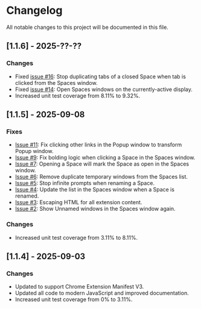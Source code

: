 # Changelog

All notable changes to this project will be documented in this file.

## [1.1.6] - 2025-??-??

### Changes

- Fixed [issue #16](https://github.com/codedread/spaces/issues/16): Stop duplicating tabs of a closed Space when tab is clicked from the Spaces window.
- Fixed [issue #14](https://github.com/codedread/spaces/issues/14): Open Spaces windows on the currently-active display.
- Increased unit test coverage from 8.11% to 9.32%.


## [1.1.5] - 2025-09-08

### Fixes

- [Issue #11](https://github.com/codedread/spaces/issues/11): Fix clicking other
  links in the Popup window to transform Popup window.
- [Issue #9](https://github.com/codedread/spaces/issues/9): Fix bolding logic
  when clicking a Space in the Spaces window.
- [Issue #7](https://github.com/codedread/spaces/issues/7): Opening a Space will
  mark the Space as open in the Spaces window.
- [Issue #6](https://github.com/codedread/spaces/issues/5): Remove duplicate
  temporary windows from the Spaces list.
- [Issue #5](https://github.com/codedread/spaces/issues/5): Stop infinite
  prompts when renaming a Space.
- [Issue #4](https://github.com/codedread/spaces/issues/4): Update the list in
  the Spaces window when a Space is renamed.
- [Issue #3](https://github.com/codedread/spaces/issues/3): Escaping HTML for
  all extension content.
- [Issue #2](https://github.com/codedread/spaces/issues/2): Show Unnamed windows
  in the Spaces window again.

### Changes

- Increased unit test coverage from 3.11% to 8.11%.

## [1.1.4] - 2025-09-03

### Changes

- Updated to support Chrome Extension Manifest V3.
- Updated all code to modern JavaScript and improved documentation.
- Increased unit test coverage from 0% to 3.11%.
